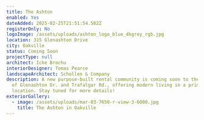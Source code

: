 ```yaml
---
title: The Ashton
enabled: Yes
dateAdded: 2025-02-25T21:51:54.582Z
registerOnly: No
logoImage: /assets/uploads/ashton_logo_blue_dkgrey_rgb.jpg
location: 315 Glenashton Drive
city: Oakville
status: Coming Soon
projectType: null
architect: Icke Brochu
interiorDesigner: Tomas Pearce
landscapeArchitect: Schollen & Company
description: A new purpose-built rental community is coming soon to the corner
  of Glenashton Dr. and Trafalgar Rd., offering modern living in a prime
  location. Stay tuned for more details!
exteriorGallery:
  - image: /assets/uploads/mar-03-7650-r-view-3-6000.jpg
    title: The Ashton in Oakville
---
```

